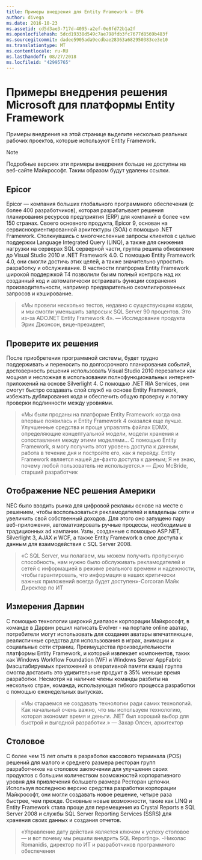 ```yaml
---
title: Примеры внедрения для Entity Framework — EF6
author: divega
ms.date: 2016-10-23
ms.assetid: cd5d3ae3-717d-4095-a2ef-0e8fd72b1a2f
ms.openlocfilehash: 5dcd19338d549c7ae798fdb3fc7677d8569b483f
ms.sourcegitcommit: dadee5905ada9ecdbae28363a682950383ce3e10
ms.translationtype: MT
ms.contentlocale: ru-RU
ms.lasthandoff: 08/27/2018
ms.locfileid: "42995765"
---
```

# <a name="microsoft-case-studies-for-entity-framework"></a>Примеры внедрения решения Microsoft для платформы Entity Framework
Примеры внедрения на этой странице выделите несколько реальных рабочих проектов, которые используют Entity Framework.
> [!NOTE]
> Подробные версиях эти примеры внедрения больше не доступны на веб-сайте Майкрософт. Таким образом будут удалены ссылки.

## <a name="epicor"></a>Epicor
Epicor — компания больших глобального программного обеспечения (с более 400 разработчиков), которая разрабатывает решения планирования ресурсов предприятия (ERP) для компаний в более чем 150 странах.
Своего основного продукта, Epicor 9, основан на сервисноориентированной архитектуры (SOA) с помощью .NET Framework.
Столкнувшись с многочисленные запросы клиентов с целью поддержки Language Integrated Query (LINQ), а также для снижения нагрузки на серверах SQL серверной части, группа решила обновление до Visual Studio 2010 и .NET Framework 4.0.
С помощью Entity Framework 4.0, они смогли достичь этих целей, а также значительно упростить разработку и обслуживание.
В частности платформа Entity Framework широкой поддержкой T4 позволили бы им полный контроль над их созданный код и автоматически встраивать функции сохранения производительности, например предварительно скомпилированных запросов и кэширование.

> «Мы провели несколько тестов, недавно с существующим кодом, и мы смогли уменьшить запросы к SQL Server 90 процентов.
Это из-за ADO.NET Entity Framework 4». — Исследование продукта Эрик Джонсон, вице-президент,  

## <a name="veracity-solutions"></a>Проверите их решения
После приобретения программной системы, будет трудно поддерживать и переносить по долгосрочного планирования событий, достоверность решения использовать Visual Studio 2010 перезаписи как мощная и несложная в использовании полнофункциональных интернет-приложений на основе Silverlight 4.
С помощью .NET RIA Services, они смогут быстро создавать слой служб на основе Entity Framework, избежать дублирования кода и обеспечить общую проверку и логику проверки подлинности между уровнями.  

> «Мы были проданы на платформе Entity Framework когда она впервые появилась и Entity Framework 4 оказался еще лучше.
Улучшенные средства и проще управлять файлах EDMX, определяющие концептуальной модели, модели хранения и сопоставления между этими моделями... С помощью Entity Framework, я могу получить этот уровень доступа к данным, работа в течение дня и постройте его, как я перейду.
Entity Framework является нашей де-факто доступа к данным; Я не знаю, почему любой пользователь не используется.» — Джо McBride, старший разработчик

## <a name="nec-display-solutions-of-america"></a>Отображение NEC решения Америки
NEC было вводить рынка для цифровой рекламы основе на месте с решением, чтобы воспользоваться рекламодателей и владельцы сети и увеличить свой собственный доходов.
Для этого оно запущено пару веб-приложения, автоматизировать ручные процессы, необходимые в традиционных ad кампании.
Узлы, созданные с помощью ASP.NET, Silverlight 3, AJAX и WCF, а также Entity Framework в слое доступа к данным для взаимодействия с SQL Server 2008.

> «С SQL Server, мы полагаем, мы можем получить пропускную способность, нам нужно было обслуживать рекламодателей и сетей с информацией в режиме реального времени и надежности, чтобы гарантировать, что информация в наших критически важных приложений всегда будет доступен»-Corcoran Майк Директор по ИТ

## <a name="darwin-dimensions"></a>Измерения Дарвин
С помощью технологии широкий диапазон корпорации Майкрософт, в команде в Дарвин решил написать Evolver - на портале online аватар, потребители могут использовать для создания аватары впечатляющие, реалистичные средства для использования в играх, анимации и социальные сети страниц.
Преимущества производительности платформы Entity Framework, и который извлекает компонентов, таких как Windows Workflow Foundation (WF) и Windows Server AppFabric (масштабируемых приложений в оперативной памяти кэша) группа смогла доставить это удивительные продукт в 35% меньше время разработки.
Несмотря на наличие члены команды разбиты на несколько стран, команда, использующая гибкого процесса разработки с помощью еженедельных выпусках.

 > «Мы стараемся не создавать технологии ради самих технологий. Как начальный очень важно, что мы используем технологию, которая экономит время и деньги.
 .NET был хороший выбор для быстрой и выгодной разработки.» — Захар Олсен, архитектор  

## <a name="silverware"></a>Столовое
С более чем 15 лет опыта в разработке кассового терминала (POS) решений для малого и среднего размера ресторан групп разработчиков на столовое заключении для улучшения своих продуктов с большим количеством возможностей корпоративного уровня для привлечения большего размера Ресторан цепочки.
Используя последнюю версию средства разработки корпорации Майкрософт, они могли создавать новое решение, четыре раза быстрее, чем прежде.
Основные новые возможности, такие как LINQ и Entity Framework стала проще для перемещения из Crystal Reports в SQL Server 2008 и службы SQL Server Reporting Services (SSRS) для хранения своих данных и создания отчетов.

> «Управление дату действия является ключом к успеху столовое — и вот почему мы решили внедрить SQL Reporting». -Николас Romanidis, директор по ИТ и разработчиков программного обеспечения
